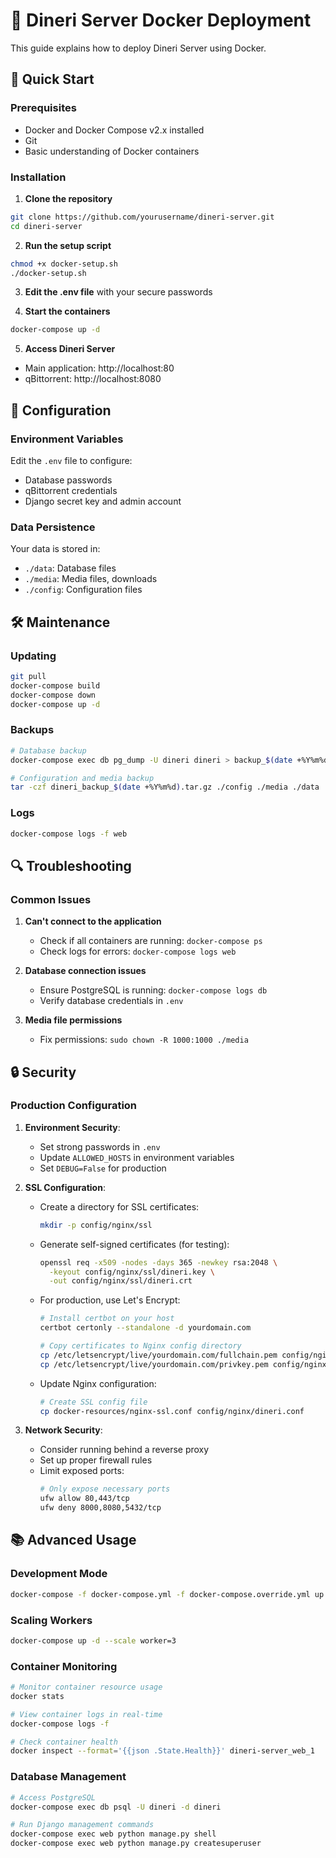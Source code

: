 # 🐳 Dineri Server Docker Deployment

This guide explains how to deploy Dineri Server using Docker.

## 🚀 Quick Start

### Prerequisites

- Docker and Docker Compose v2.x installed
- Git
- Basic understanding of Docker containers

### Installation

1. **Clone the repository**
```bash
git clone https://github.com/yourusername/dineri-server.git
cd dineri-server
```

2. **Run the setup script**
```bash
chmod +x docker-setup.sh
./docker-setup.sh
```

3. **Edit the .env file** with your secure passwords

4. **Start the containers**
```bash
docker-compose up -d
```

5. **Access Dineri Server**
- Main application: http://localhost:80
- qBittorrent: http://localhost:8080

## 🔧 Configuration

### Environment Variables

Edit the `.env` file to configure:

- Database passwords
- qBittorrent credentials
- Django secret key and admin account

### Data Persistence

Your data is stored in:

- `./data`: Database files
- `./media`: Media files, downloads
- `./config`: Configuration files

## 🛠️ Maintenance

### Updating

```bash
git pull
docker-compose build
docker-compose down
docker-compose up -d
```

### Backups

```bash
# Database backup
docker-compose exec db pg_dump -U dineri dineri > backup_$(date +%Y%m%d).sql

# Configuration and media backup
tar -czf dineri_backup_$(date +%Y%m%d).tar.gz ./config ./media ./data
```

### Logs

```bash
docker-compose logs -f web
```

## 🔍 Troubleshooting

### Common Issues

1. **Can't connect to the application**
   - Check if all containers are running: `docker-compose ps`
   - Check logs for errors: `docker-compose logs web`

2. **Database connection issues**
   - Ensure PostgreSQL is running: `docker-compose logs db`
   - Verify database credentials in `.env`

3. **Media file permissions**
   - Fix permissions: `sudo chown -R 1000:1000 ./media`

## 🔒 Security

### Production Configuration

1. **Environment Security**:
   - Set strong passwords in `.env`
   - Update `ALLOWED_HOSTS` in environment variables
   - Set `DEBUG=False` for production

2. **SSL Configuration**:
   - Create a directory for SSL certificates:
     ```bash
     mkdir -p config/nginx/ssl
     ```
   
   - Generate self-signed certificates (for testing):
     ```bash
     openssl req -x509 -nodes -days 365 -newkey rsa:2048 \
       -keyout config/nginx/ssl/dineri.key \
       -out config/nginx/ssl/dineri.crt
     ```
   
   - For production, use Let's Encrypt:
     ```bash
     # Install certbot on your host
     certbot certonly --standalone -d yourdomain.com
     
     # Copy certificates to Nginx config directory
     cp /etc/letsencrypt/live/yourdomain.com/fullchain.pem config/nginx/ssl/dineri.crt
     cp /etc/letsencrypt/live/yourdomain.com/privkey.pem config/nginx/ssl/dineri.key
     ```
   
   - Update Nginx configuration:
     ```bash
     # Create SSL config file
     cp docker-resources/nginx-ssl.conf config/nginx/dineri.conf
     ```

3. **Network Security**:
   - Consider running behind a reverse proxy
   - Set up proper firewall rules
   - Limit exposed ports:
     ```bash
     # Only expose necessary ports
     ufw allow 80,443/tcp
     ufw deny 8000,8080,5432/tcp
     ```

## 📚 Advanced Usage

### Development Mode

```bash
docker-compose -f docker-compose.yml -f docker-compose.override.yml up
```

### Scaling Workers

```bash
docker-compose up -d --scale worker=3
```

### Container Monitoring

```bash
# Monitor container resource usage
docker stats

# View container logs in real-time
docker-compose logs -f

# Check container health
docker inspect --format='{{json .State.Health}}' dineri-server_web_1
```

### Database Management

```bash
# Access PostgreSQL
docker-compose exec db psql -U dineri -d dineri

# Run Django management commands
docker-compose exec web python manage.py shell
docker-compose exec web python manage.py createsuperuser
```